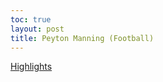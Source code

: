 ```yaml
---
toc: true
layout: post
title: Peyton Manning (Football)
---
```


[Highlights](https://www.youtube.com/watch?v=OqRMyQ9cEkA)